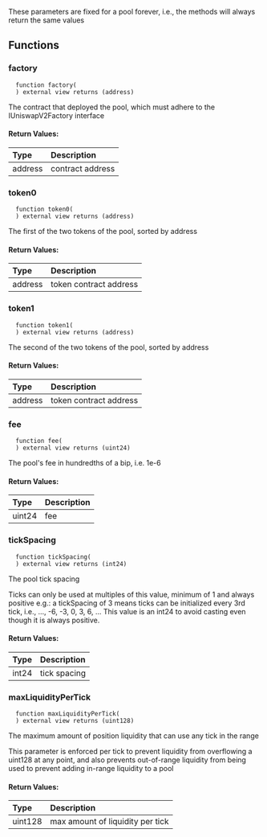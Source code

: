 These parameters are fixed for a pool forever, i.e., the methods will always return the same values

## Functions

### factory

```solidity
  function factory(
  ) external view returns (address)
```

The contract that deployed the pool, which must adhere to the IUniswapV2Factory interface

#### Return Values:

| Type    | Description      |
| :------ | :--------------- |
| address | contract address |

### token0

```solidity
  function token0(
  ) external view returns (address)
```

The first of the two tokens of the pool, sorted by address

#### Return Values:

| Type    | Description            |
| :------ | :--------------------- |
| address | token contract address |

### token1

```solidity
  function token1(
  ) external view returns (address)
```

The second of the two tokens of the pool, sorted by address

#### Return Values:

| Type    | Description            |
| :------ | :--------------------- |
| address | token contract address |

### fee

```solidity
  function fee(
  ) external view returns (uint24)
```

The pool's fee in hundredths of a bip, i.e. 1e-6

#### Return Values:

| Type   | Description |
| :----- | :---------- |
| uint24 | fee         |

### tickSpacing

```solidity
  function tickSpacing(
  ) external view returns (int24)
```

The pool tick spacing

Ticks can only be used at multiples of this value, minimum of 1 and always positive
e.g.: a tickSpacing of 3 means ticks can be initialized every 3rd tick, i.e., ..., -6, -3, 0, 3, 6, ...
This value is an int24 to avoid casting even though it is always positive.

#### Return Values:

| Type  | Description  |
| :---- | :----------- |
| int24 | tick spacing |

### maxLiquidityPerTick

```solidity
  function maxLiquidityPerTick(
  ) external view returns (uint128)
```

The maximum amount of position liquidity that can use any tick in the range

This parameter is enforced per tick to prevent liquidity from overflowing a uint128 at any point, and
also prevents out-of-range liquidity from being used to prevent adding in-range liquidity to a pool

#### Return Values:

| Type    | Description                      |
| :------ | :------------------------------- |
| uint128 | max amount of liquidity per tick |
